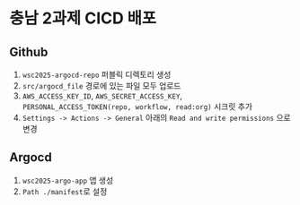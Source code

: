 # 충남 2과제 CICD 배포
## Github
1. `wsc2025-argocd-repo` 퍼블릭 디렉토리 생성
2. `src/argocd_file` 경로에 있는 파일 모두 업로드
3. `AWS_ACCESS_KEY_ID`, `AWS_SECRET_ACCESS_KEY`, `PERSONAL_ACCESS_TOKEN(repo, workflow, read:org)` 시크릿 추가
4. `Settings -> Actions -> General` 아래의 `Read and write permissions` 으로 변경
## Argocd
1. `wsc2025-argo-app` 앱 생성
2. `Path ./manifest`로 설정
